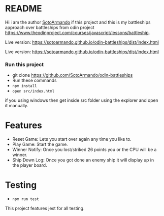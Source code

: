 # README

Hi i am the author [SotoArmando](https://github.com/SotoArmando) if this project and this is my battleships approach over battleships from odin project https://www.theodinproject.com/courses/javascript/lessons/battleship.

Live version: https://sotoarmando.github.io/odin-battleships/dist/index.html

Live version: https://sotoarmando.github.io/odin-battleships/dist/index.html

### Run this project

* git clone https://github.com/SotoArmando/odin-battleships
* Run these commands 
* ``` npm install ```
* ``` open src/index.html ``` 

if you using windows then get inside src folder using the explorer and open it manually.

# Features

* Reset Game: Lets you start over again any time you like to.
* Play Game: Start the game.
* Winner Notify: Once you lost/striked 26 points you or the CPU will be a winner.
* Ship Down Log: Once you got done an enemy ship it will display up in the player board.

# Testing
* ``` npm run test ```

This project features jest for all testing.
